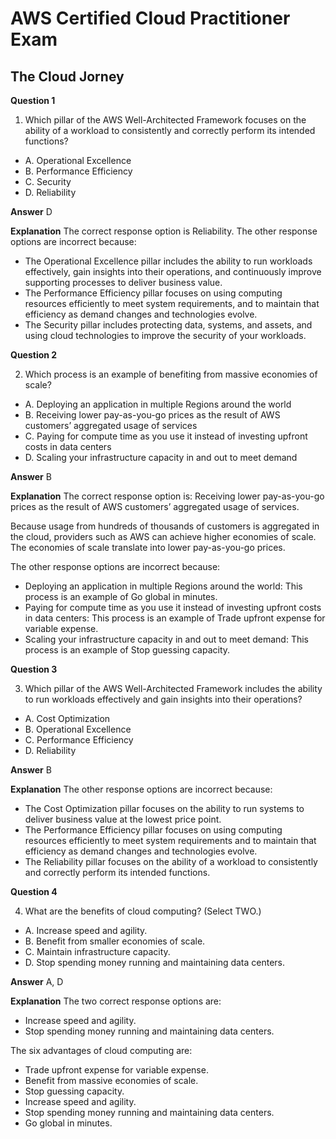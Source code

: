 
# AWS Certified Cloud Practitioner Exam

## The Cloud Jorney

**Question 1**

1. Which pillar of the AWS Well-Architected Framework focuses on the ability of a workload to consistently and correctly perform its intended functions?
* A. Operational Excellence
* B. Performance Efficiency
* C. Security
* D. Reliability


**Answer**  D

**Explanation**
The correct response option is Reliability.
The other response options are incorrect because:

* The Operational Excellence pillar includes the ability to run workloads effectively, gain insights into their operations, and continuously improve supporting processes to deliver business value.
* The Performance Efficiency pillar focuses on using computing resources efficiently to meet system requirements, and to maintain that efficiency as demand changes and technologies evolve.
* The Security pillar includes protecting data, systems, and assets, and using cloud technologies to improve the security of your workloads.

**Question 2**

2. Which process is an example of benefiting from massive economies of scale?
* A. Deploying an application in multiple Regions around the world
* B. Receiving lower pay-as-you-go prices as the result of AWS customers’ aggregated usage of services
* C. Paying for compute time as you use it instead of investing upfront costs in data centers
* D. Scaling your infrastructure capacity in and out to meet demand


**Answer**  B

**Explanation**
The correct response option is: Receiving lower pay-as-you-go prices as the result of AWS customers’ aggregated usage of services.

Because usage from hundreds of thousands of customers is aggregated in the cloud, providers such as AWS can achieve higher economies of scale. The economies of scale translate into lower pay-as-you-go prices.

The other response options are incorrect because:

* Deploying an application in multiple Regions around the world: This process is an example of Go global in minutes.
* Paying for compute time as you use it instead of investing upfront costs in data centers: This process is an example of Trade upfront expense for variable expense.
* Scaling your infrastructure capacity in and out to meet demand: This process is an example of Stop guessing capacity.

**Question 3**

3. Which pillar of the AWS Well-Architected Framework includes the ability to run workloads effectively and gain insights into their operations?
* A. Cost Optimization
* B. Operational Excellence
* C. Performance Efficiency
* D. Reliability


**Answer**  B

**Explanation**
The other response options are incorrect because:

* The Cost Optimization pillar focuses on the ability to run systems to deliver business value at the lowest price point.
* The Performance Efficiency pillar focuses on using computing resources efficiently to meet system requirements and to maintain that efficiency as demand changes and technologies evolve.
* The Reliability pillar focuses on the ability of a workload to consistently and correctly perform its intended functions.

**Question 4**

4. What are the benefits of cloud computing? (Select TWO.)
* A. Increase speed and agility.
* B. Benefit from smaller economies of scale.
* C. Maintain infrastructure capacity.
* D. Stop spending money running and maintaining data centers.


**Answer**  A, D

**Explanation**
The two correct response options are:

* Increase speed and agility.
* Stop spending money running and maintaining data centers.

The six advantages of cloud computing are:

* Trade upfront expense for variable expense.
* Benefit from massive economies of scale.
* Stop guessing capacity.
* Increase speed and agility.
* Stop spending money running and maintaining data centers.
* Go global in minutes.